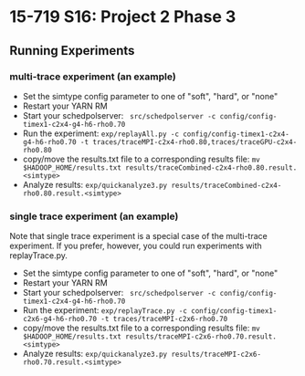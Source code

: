 15-719 S16: Project 2 Phase 3
=====

Running Experiments
-------------------
### multi-trace experiment (an example)
* Set the simtype config parameter to one of "soft", "hard", or "none"
* Restart your YARN RM
* Start your schedpolserver:
` src/schedpolserver -c config/config-timex1-c2x4-g4-h6-rho0.70`
* Run the experiment:
`exp/replayAll.py -c config/config-timex1-c2x4-g4-h6-rho0.70 -t traces/traceMPI-c2x4-rho0.80,traces/traceGPU-c2x4-rho0.80`
* copy/move the results.txt file to a corresponding results file:
`mv $HADOOP_HOME/results.txt results/traceCombined-c2x4-rho0.80.result.<simtype>`
* Analyze results:
`exp/quickanalyze3.py results/traceCombined-c2x4-rho0.80.result.<simtype>`

### single trace experiment (an example)
Note that single trace experiment is a special case of the multi-trace experiment. If you prefer,
however, you could run experiments with replayTrace.py.

* Set the simtype config parameter to one of "soft", "hard", or "none"
* Restart your YARN RM
* Start your schedpolserver:
` src/schedpolserver -c config/config-timex1-c2x4-g4-h6-rho0.70`
* Run the experiment:
`exp/replayTrace.py -c config/config-timex1-c2x6-g4-h6-rho0.70 -t traces/traceMPI-c2x6-rho0.70`
* copy/move the results.txt file to a corresponding results file:
`mv $HADOOP_HOME/results.txt results/traceMPI-c2x6-rho0.70.result.<simtype>`
* Analyze results:
`exp/quickanalyze3.py results/traceMPI-c2x6-rho0.70.result.<simtype>`

